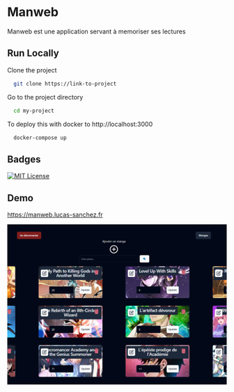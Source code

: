 
# Manweb

Manweb est une application servant à memoriser ses lectures


## Run Locally

Clone the project

```bash
  git clone https://link-to-project
```

Go to the project directory

```bash
  cd my-project
```

To deploy this with docker to http://localhost:3000

```bash
  docker-compose up
```




## Badges

[![MIT License](https://img.shields.io/badge/License-MIT-green.svg)](https://choosealicense.com/licenses/mit/)

## Demo

https://manweb.lucas-sanchez.fr

![Demo image](https://github.com/LucasSanchez82/next-manweb/blob/main/public/landing.png)

